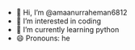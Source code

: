- 👋 Hi, I’m @amaanurraheman6812
- 👀 I’m interested in coding
- 🌱 I’m currently learning  python
- 😄 Pronouns: he

<!---
amaanurraheman6812/amaanurraheman6812 is a ✨ special ✨ repository because its `README.md` (this file) appears on your GitHub profile.
You can click the Preview link to take a look at your changes.
--->
